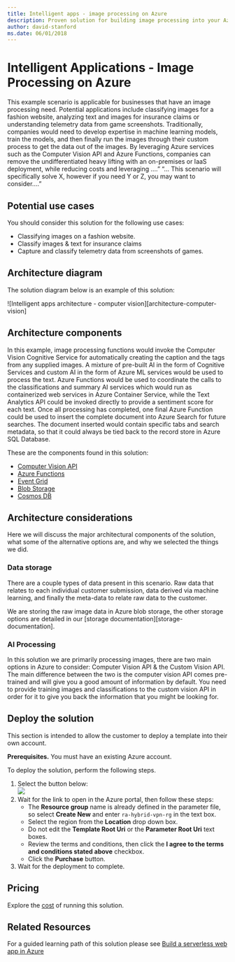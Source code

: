 ```yaml
---
title: Intelligent apps - image processing on Azure
description: Proven solution for building image processing into your Azure applications.
author: david-stanford
ms.date: 06/01/2018
---
```

# Intelligent Applications - Image Processing on Azure

This example scenario is applicable for businesses that have an image processing need. Potential applications include classifying images for a fashion website, analyzing text and images for insurance claims or understanding telemetry data from game screenshots. Traditionally, companies would need to develop expertise in machine learning models, train the models, and then finally run the images through their custom process to get the data out of the images. By leveraging Azure services such as the Computer Vision API and Azure Functions, companies can remove the undifferentiated heavy lifting with an on-premises or IaaS deployment, while reducing costs and leveraging ….” “… This scenario will specifically solve X, however if you need Y or Z, you may want to consider….”

## Potential use cases

You should consider this solution for the following use cases:

* Classifying images on a fashion website.
* Classify images & text for insurance claims
* Capture and classify telemetry data from screenshots of games.

## Architecture diagram

The solution diagram below is an example of this solution:

![Intelligent apps architecture - computer vision][architecture-computer-vision]

## Architecture components

In this example, image processing functions would invoke the Computer Vision Cognitive Service for automatically creating the caption and the tags from any supplied images. A mixture of pre-built AI in the form of Cognitive Services and custom AI in the form of Azure ML services would be used to process the text. Azure Functions would be used to coordinate the calls to the classifications and summary AI services which would run as containerized web services in Azure Container Service, while the Text Analytics API could be invoked directly to provide a sentiment score for each text.
Once all processing has completed, one final Azure Function could be used to insert the complete document into Azure Search for future searches. The document inserted would contain specific tabs and search metadata, so that it could always be tied back to the record store in Azure SQL Database.

These are the components found in this solution:

* [Computer Vision API][computer-vision-docs]
* [Azure Functions][functions-docs]
* [Event Grid][eventgrid-docs]
* [Blob Storage][storage-docs]
* [Cosmos DB][cosmos-docs]

## Architecture considerations

Here we will discuss the major architectural components of the solution, what some of the alternative options are, and why we selected the things we did.

### Data storage

There are a couple types of data present in this scenario. Raw data that relates to each individual customer submission, data derived via machine learning, and finally the meta-data to relate raw data to the customer.

We are storing the raw image data in Azure blob storage, the other storage options are detailed in our [storage documentation][storage-documentation].

### AI Processing

In this solution we are primarily processing images, there are two main options in Azure to consider: Computer Vision API & the Custom Vision API. The main difference between the two is the computer vision API comes pre-trained and will give you a good amount of information by default. You need to provide training images and classifications to the custom vision API in order for it to give you back the information that you might be looking for.

## Deploy the solution

This section is intended to allow the customer to deploy a template into their own account.

**Prerequisites.** You must have an existing Azure account.

To deploy the solution, perform the following steps.
1. Select the button below:<br><a href="https://portal.azure.com/#create/Microsoft.Template/uri/https%3A%2F%2Fraw.githubusercontent.com%2Fmspnp%2Farchitecture-center%2Fmaster%2Fsample-solutions%2Fai%2Ftemplates%2Fintelligent-apps-image-processing.json" target="_blank"><img src="http://azuredeploy.net/deploybutton.png"/></a>
2. Wait for the link to open in the Azure portal, then follow these steps: 
   * The **Resource group** name is already defined in the parameter file, so select **Create New** and enter `ra-hybrid-vpn-rg` in the text box.
   * Select the region from the **Location** drop down box.
   * Do not edit the **Template Root Uri** or the **Parameter Root Uri** text boxes.
   * Review the terms and conditions, then click the **I agree to the terms and conditions stated above** checkbox.
   * Click the **Purchase** button.
3. Wait for the deployment to complete.

## Pricing

Explore the [cost][pricing] of running this solution.

## Related Resources

For a guided learning path of this solution please see [Build a serverless web app in Azure][serverless]

<!-- links -->
[pricing]: https://azure.microsoft.com/en-us/pricing/calculator/
[functions-docs]: https://docs.microsoft.com/en-us/azure/azure-functions/
[computer-vision-docs]: https://docs.microsoft.com/en-us/azure/cognitive-services/computer-vision/home
[storage-docs]: https://docs.microsoft.com/en-us/azure/storage/
[architecture-intelligent-apps]: ./media/architecture-computer-vision.png
[serverless]: https://docs.microsoft.com/en-us/learn/build-serverless-app/index
[cosmos-docs]: https://docs.microsoft.com/en-us/azure/cosmos-db/
[eventgrid-docs]: https://docs.microsoft.com/en-us/azure/event-grid/